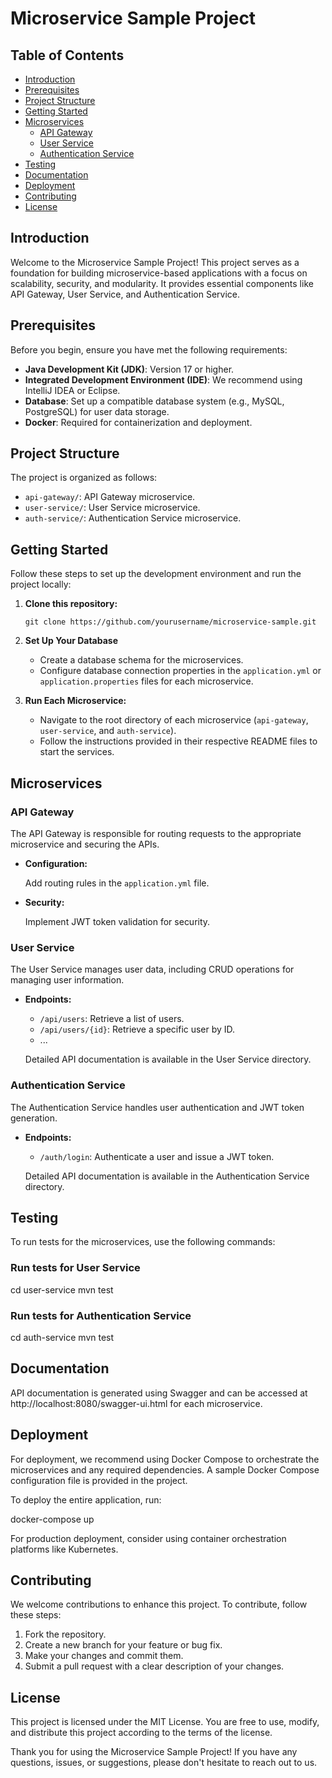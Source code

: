 # Microservice Sample Project

## Table of Contents

- [Introduction](#introduction)
- [Prerequisites](#prerequisites)
- [Project Structure](#project-structure)
- [Getting Started](#getting-started)
- [Microservices](#microservices)
    - [API Gateway](#api-gateway)
    - [User Service](#user-service)
    - [Authentication Service](#authentication-service)
- [Testing](#testing)
- [Documentation](#documentation)
- [Deployment](#deployment)
- [Contributing](#contributing)
- [License](#license)

## Introduction

Welcome to the Microservice Sample Project! This project serves as a foundation for building microservice-based
applications with a focus on scalability, security, and modularity. It provides essential components like API Gateway,
User Service, and Authentication Service.

## Prerequisites

Before you begin, ensure you have met the following requirements:

- **Java Development Kit (JDK)**: Version 17 or higher.
- **Integrated Development Environment (IDE)**: We recommend using IntelliJ IDEA or Eclipse.
- **Database**: Set up a compatible database system (e.g., MySQL, PostgreSQL) for user data storage.
- **Docker**: Required for containerization and deployment.

## Project Structure

The project is organized as follows:

- `api-gateway/`: API Gateway microservice.
- `user-service/`: User Service microservice.
- `auth-service/`: Authentication Service microservice.

## Getting Started

Follow these steps to set up the development environment and run the project locally:

1. **Clone this repository:**

   ```shell
   git clone https://github.com/yourusername/microservice-sample.git

2. **Set Up Your Database**

    - Create a database schema for the microservices.
    - Configure database connection properties in the `application.yml` or `application.properties` files for each
      microservice.

3. **Run Each Microservice:**

    - Navigate to the root directory of each microservice (`api-gateway`, `user-service`, and `auth-service`).
    - Follow the instructions provided in their respective README files to start the services.

## Microservices

### API Gateway

The API Gateway is responsible for routing requests to the appropriate microservice and securing the APIs.

- **Configuration:**

  Add routing rules in the `application.yml` file.

- **Security:**

  Implement JWT token validation for security.

### User Service

The User Service manages user data, including CRUD operations for managing user information.

- **Endpoints:**

    - `/api/users`: Retrieve a list of users.
    - `/api/users/{id}`: Retrieve a specific user by ID.
    - ...

  Detailed API documentation is available in the User Service directory.

### Authentication Service

The Authentication Service handles user authentication and JWT token generation.

- **Endpoints:**

    - `/auth/login`: Authenticate a user and issue a JWT token.

  Detailed API documentation is available in the Authentication Service directory.

## Testing
To run tests for the microservices, use the following commands:


### Run tests for User Service


cd user-service
mvn test

### Run tests for Authentication Service

cd auth-service
mvn test

## Documentation
API documentation is generated using Swagger and can be accessed at http://localhost:8080/swagger-ui.html for each
microservice.

## Deployment
For deployment, we recommend using Docker Compose to orchestrate the microservices and any required dependencies. A
sample Docker Compose configuration file is provided in the project.

To deploy the entire application, run:

docker-compose up

For production deployment, consider using container orchestration platforms like Kubernetes.

## Contributing
We welcome contributions to enhance this project. To contribute, follow these steps:

1. Fork the repository.
2. Create a new branch for your feature or bug fix.
3. Make your changes and commit them.
4. Submit a pull request with a clear description of your changes.

## License
This project is licensed under the MIT License. You are free to use, modify, and distribute this project according to
the terms of the license.

Thank you for using the Microservice Sample Project! If you have any questions, issues, or suggestions, please don't
hesitate to reach out to us.